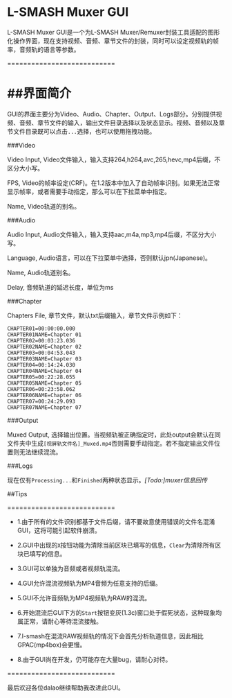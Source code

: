L-SMASH Muxer GUI
===========================

L-SMASH Muxer GUI是一个为L-SMASH Muxer/Remuxer封装工具适配的图形化操作界面，现在支持视频、音频、章节文件的封装，同时可以设定视频轨的帧率，音频轨的语言等参数。

===========================

##界面简介
===========================

GUI的界面主要分为Video、Audio、Chapter、Output、Logs部分。分别提供视频、音频、章节文件的输入，输出文件目录选择以及状态显示。视频、音频以及章节文件目录既可以点击`...`选择，也可以使用拖拽功能。

###Video

Video Input, Video文件输入，输入支持264,h264,avc,265,hevc,mp4后缀，不区分大小写。

FPS, Video的帧率设定(CRF)。在1.2版本中加入了自动帧率识别。如果无法正常显示帧率，或者需要手动指定，那么可以在下拉菜单中指定。

Name, Video轨道的别名。

###Audio

Audio Input, Audio文件输入，输入支持aac,m4a,mp3,mp4后缀，不区分大小写。

Language, Audio语言，可以在下拉菜单中选择，否则默认jpn(Japanese)。

Name, Audio轨道别名。

Delay, 音频轨道的延迟长度，单位为ms

###Chapter

Chapters File, 章节文件，默认txt后缀输入，章节文件示例如下：

```
CHAPTER01=00:00:00.000
CHAPTER01NAME=Chapter 01
CHAPTER02=00:03:23.036
CHAPTER02NAME=Chapter 02
CHAPTER03=00:04:53.043
CHAPTER03NAME=Chapter 03
CHAPTER04=00:14:24.030
CHAPTER04NAME=Chapter 04
CHAPTER05=00:22:28.055
CHAPTER05NAME=Chapter 05
CHAPTER06=00:23:58.062
CHAPTER06NAME=Chapter 06
CHAPTER07=00:24:29.093
CHAPTER07NAME=Chapter 07

```

###Output

Muxed Output, 选择输出位置。当视频轨被正确指定时，此处output会默认在同文件夹中生成`[视屏轨文件名]_Muxed.mp4`否则需要手动指定。若不指定输出文件位置则无法继续混流。

###Logs

现在仅有`Processing...`和`Finished`两种状态显示。*[Todo:]muxer信息回传*


##Tips

===========================

+ 1.由于所有的文件识别都基于文件后缀，请不要故意使用错误的文件名混淆GUI，这将可能引起软件崩溃。

+ 2.GUI中出现的`X`按钮功能为清除当前区块已填写的信息，`Clear`为清除所有区块已填写的信息。

+ 3.GUI可以单独为音频或者视频轨混流。

+ 4.GUI允许混流视频轨为MP4音频为任意支持的后缀。

+ 5.GUI不允许音频轨为MP4视频轨为RAW的混流。

+ 6.开始混流后GUI下方的`Start`按钮变灰(1.3c)窗口处于假死状态，这种现象均属正常，请耐心等待混流接触。

+ 7.l-smash在混流RAW视频轨的情况下会首先分析轨道信息，因此相比GPAC(mp4box)会更慢。

+ 8.由于GUI尚在开发，仍可能存在大量bug，请耐心对待。

===========================

最后欢迎各位dalao继续帮助我改进此GUI。
